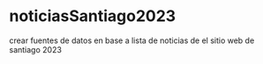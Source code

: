 # noticiasSantiago2023
crear fuentes de datos en base a lista de noticias de el sitio web de santiago 2023

